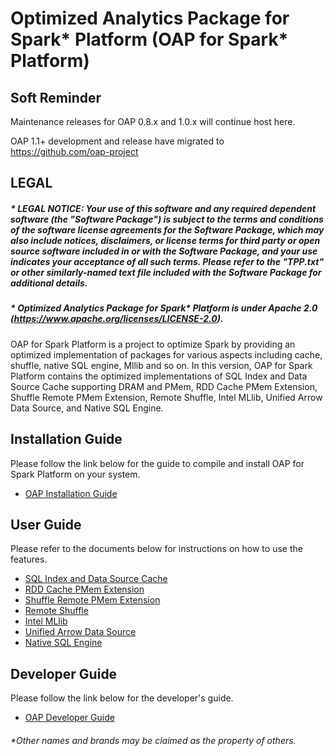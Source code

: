 # Optimized Analytics Package for Spark\* Platform (OAP for Spark\* Platform)

## Soft Reminder
Maintenance releases for OAP 0.8.x and 1.0.x will continue host here.

OAP 1.1+ development and release have migrated to https://github.com/oap-project

## LEGAL

##### \* LEGAL NOTICE: Your use of this software and any required dependent software (the "Software Package") is subject to the terms and conditions of the software license agreements for the Software Package, which may also include notices, disclaimers, or license terms for third party or open source software included in or with the Software Package, and your use indicates your acceptance of all such terms. Please refer to the "TPP.txt" or other similarly-named text file included with the Software Package for additional details.

##### \* Optimized Analytics Package for Spark* Platform is under Apache 2.0 (https://www.apache.org/licenses/LICENSE-2.0).

OAP for Spark Platform is a project to optimize Spark by providing an optimized implementation of packages for various aspects including cache, shuffle, native SQL engine, Mllib and so on. In this version, OAP for Spark Platform contains the optimized implementations of SQL Index and Data Source Cache supporting DRAM and PMem, RDD Cache PMem Extension, Shuffle Remote PMem Extension,
Remote Shuffle, Intel MLlib, Unified Arrow Data Source, and Native SQL Engine.

## Installation Guide
Please follow the link below for the guide to compile and install OAP for Spark Platform on your system.
* [OAP Installation Guide](./docs/OAP-Installation-Guide.md)

## User Guide
Please refer to the documents below for instructions on how to use the features.

* [SQL Index and Data Source Cache](./oap-cache/oap/README.md)
* [RDD Cache PMem Extension](./oap-spark/README.md)
* [Shuffle Remote PMem Extension](./oap-shuffle/RPMem-shuffle/README.md)
* [Remote Shuffle](./oap-shuffle/remote-shuffle/README.md)
* [Intel MLlib](./oap-mllib/README.md)
* [Unified Arrow Data Source](./oap-data-source/arrow/README.md)
* [Native SQL Engine](./oap-native-sql/README.md)

## Developer Guide
Please follow the link below for the developer's guide.
* [OAP Developer Guide](./docs/Developer-Guide.md)

###### \*Other names and brands may be claimed as the property of others.
